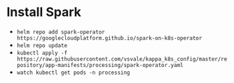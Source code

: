 # Install Spark

- `helm repo add spark-operator https://googlecloudplatform.github.io/spark-on-k8s-operator`
- `helm repo update`
- `kubectl apply -f https://raw.githubusercontent.com/vsvale/kappa_k8s_config/master/repository/app-manifests/processing/spark-operator.yaml`
- `watch kubectl get pods -n processing`
